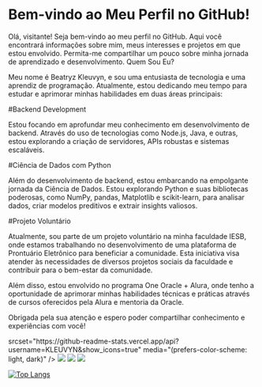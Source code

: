 # Bem-vindo ao Meu Perfil no GitHub!

Olá, visitante! Seja bem-vindo ao meu perfil no GitHub. Aqui você encontrará informações sobre mim, meus interesses e projetos em que estou envolvido. Permita-me compartilhar um pouco sobre minha jornada de aprendizado e desenvolvimento.
Quem Sou Eu?

Meu nome é Beatryz Kleuvyn, e sou uma entusiasta de tecnologia e uma aprendiz de programação. Atualmente, estou dedicando meu tempo para estudar e aprimorar minhas habilidades em duas áreas principais:

#Backend Development

Estou focando em aprofundar meu conhecimento em desenvolvimento de backend. Através do uso de tecnologias como Node.js, Java, e outras, estou explorando a criação de servidores, APIs robustas e sistemas escaláveis.

#Ciência de Dados com Python

Além do desenvolvimento de backend, estou embarcando na empolgante jornada da Ciência de Dados. Estou explorando Python e suas bibliotecas poderosas, como NumPy, pandas, Matplotlib e scikit-learn, para analisar dados, criar modelos preditivos e extrair insights valiosos.

#Projeto Voluntário

Atualmente, sou parte de um projeto voluntário na minha faculdade IESB, onde estamos trabalhando no desenvolvimento de uma plataforma de Prontuário Eletrônico para beneficiar a comunidade. Esta iniciativa visa atender às necessidades de diversos projetos sociais da faculdade e contribuir para o bem-estar da comunidade.

Além disso, estou envolvido no programa One Oracle + Alura, onde tenho a oportunidade de aprimorar minhas habilidades técnicas e práticas através de cursos oferecidos pela Alura e mentoria da Oracle.

Obrigada pela sua atenção e espero poder compartilhar conhecimento e experiências com você!

<picture>
    srcset="https://github-readme-stats.vercel.app/api?username=KLEUVYN&show_icons=true"
    media="(prefers-color-scheme: light, dark)"
  />
  <img src="https://github-readme-stats.vercel.app/api?username=KLEUVYN&show_icons=true" />
</picture>

<picture>
  <source
    srcset="https://github-readme-stats.vercel.app/api?username=KLEUVYN&show_icons=true&theme=synthwave"
    media="(prefers-color-scheme: dark)"
  />
  <img src="https://user-images.githubusercontent.com/121393887/218644017-71e889f7-0765-447b-89bd-6b69ffc7a92f.png" />
  <img src="https://user-images.githubusercontent.com/121393887/218644020-1130b3f1-29f2-4b21-943e-ad75e18ca4d0.png" />
</picture>

[![Top Langs](https://github-readme-stats.vercel.app/api/top-langs/?username=kleuvyn&layout=compact&show_icons=true&theme=synthwave)](https://github.com/KLEUVYN/github-readme-stats)
